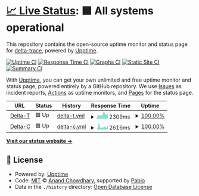 # [📈 Live Status](https://demo.upptime.js.org): <!--live status--> **🟩 All systems operational**

This repository contains the open-source uptime monitor and status page for [delta-trace](https://demo.upptime.js.org), powered by [Upptime](https://github.com/upptime/upptime).

[![Uptime CI](https://github.com/delta-trace/upptime/workflows/Uptime%20CI/badge.svg)](https://github.com/delta-trace/upptime/actions?query=workflow%3A%22Uptime+CI%22)
[![Response Time CI](https://github.com/delta-trace/upptime/workflows/Response%20Time%20CI/badge.svg)](https://github.com/delta-trace/upptime/actions?query=workflow%3A%22Response+Time+CI%22)
[![Graphs CI](https://github.com/delta-trace/upptime/workflows/Graphs%20CI/badge.svg)](https://github.com/delta-trace/upptime/actions?query=workflow%3A%22Graphs+CI%22)
[![Static Site CI](https://github.com/delta-trace/upptime/workflows/Static%20Site%20CI/badge.svg)](https://github.com/delta-trace/upptime/actions?query=workflow%3A%22Static+Site+CI%22)
[![Summary CI](https://github.com/delta-trace/upptime/workflows/Summary%20CI/badge.svg)](https://github.com/delta-trace/upptime/actions?query=workflow%3A%22Summary+CI%22)

With [Upptime](https://upptime.js.org), you can get your own unlimited and free uptime monitor and status page, powered entirely by a GitHub repository. We use [Issues](https://github.com/delta-trace/upptime/issues) as incident reports, [Actions](https://github.com/delta-trace/upptime/actions) as uptime monitors, and [Pages](https://demo.upptime.js.org) for the status page.

<!--start: status pages-->
<!-- This summary is generated by Upptime (https://github.com/upptime/upptime) -->
<!-- Do not edit this manually, your changes will be overwritten -->
<!-- prettier-ignore -->
| URL | Status | History | Response Time | Uptime |
| --- | ------ | ------- | ------------- | ------ |
| <img alt="" src="https://icons.duckduckgo.com/ip3/deltat.thetracerdevice.com.ico" height="13"> [Delta-T](https://deltat.thetracerdevice.com) | 🟩 Up | [delta-t.yml](https://github.com/Delta-Trace/upptime/commits/HEAD/history/delta-t.yml) | <details><summary><img alt="Response time graph" src="./graphs/delta-t/response-time-week.png" height="20"> 2309ms</summary><br><a href="https://delta-trace.github.io/upptime/history/delta-t"><img alt="Response time 3380" src="https://img.shields.io/endpoint?url=https%3A%2F%2Fraw.githubusercontent.com%2FDelta-Trace%2Fupptime%2FHEAD%2Fapi%2Fdelta-t%2Fresponse-time.json"></a><br><a href="https://delta-trace.github.io/upptime/history/delta-t"><img alt="24-hour response time 2329" src="https://img.shields.io/endpoint?url=https%3A%2F%2Fraw.githubusercontent.com%2FDelta-Trace%2Fupptime%2FHEAD%2Fapi%2Fdelta-t%2Fresponse-time-day.json"></a><br><a href="https://delta-trace.github.io/upptime/history/delta-t"><img alt="7-day response time 2309" src="https://img.shields.io/endpoint?url=https%3A%2F%2Fraw.githubusercontent.com%2FDelta-Trace%2Fupptime%2FHEAD%2Fapi%2Fdelta-t%2Fresponse-time-week.json"></a><br><a href="https://delta-trace.github.io/upptime/history/delta-t"><img alt="30-day response time 3138" src="https://img.shields.io/endpoint?url=https%3A%2F%2Fraw.githubusercontent.com%2FDelta-Trace%2Fupptime%2FHEAD%2Fapi%2Fdelta-t%2Fresponse-time-month.json"></a><br><a href="https://delta-trace.github.io/upptime/history/delta-t"><img alt="1-year response time 3380" src="https://img.shields.io/endpoint?url=https%3A%2F%2Fraw.githubusercontent.com%2FDelta-Trace%2Fupptime%2FHEAD%2Fapi%2Fdelta-t%2Fresponse-time-year.json"></a></details> | <details><summary><a href="https://delta-trace.github.io/upptime/history/delta-t">100.00%</a></summary><a href="https://delta-trace.github.io/upptime/history/delta-t"><img alt="All-time uptime 73.72%" src="https://img.shields.io/endpoint?url=https%3A%2F%2Fraw.githubusercontent.com%2FDelta-Trace%2Fupptime%2FHEAD%2Fapi%2Fdelta-t%2Fuptime.json"></a><br><a href="https://delta-trace.github.io/upptime/history/delta-t"><img alt="24-hour uptime 100.00%" src="https://img.shields.io/endpoint?url=https%3A%2F%2Fraw.githubusercontent.com%2FDelta-Trace%2Fupptime%2FHEAD%2Fapi%2Fdelta-t%2Fuptime-day.json"></a><br><a href="https://delta-trace.github.io/upptime/history/delta-t"><img alt="7-day uptime 100.00%" src="https://img.shields.io/endpoint?url=https%3A%2F%2Fraw.githubusercontent.com%2FDelta-Trace%2Fupptime%2FHEAD%2Fapi%2Fdelta-t%2Fuptime-week.json"></a><br><a href="https://delta-trace.github.io/upptime/history/delta-t"><img alt="30-day uptime 95.07%" src="https://img.shields.io/endpoint?url=https%3A%2F%2Fraw.githubusercontent.com%2FDelta-Trace%2Fupptime%2FHEAD%2Fapi%2Fdelta-t%2Fuptime-month.json"></a><br><a href="https://delta-trace.github.io/upptime/history/delta-t"><img alt="1-year uptime 73.72%" src="https://img.shields.io/endpoint?url=https%3A%2F%2Fraw.githubusercontent.com%2FDelta-Trace%2Fupptime%2FHEAD%2Fapi%2Fdelta-t%2Fuptime-year.json"></a></details>
| <img alt="" src="https://icons.duckduckgo.com/ip3/deltac.thetracerdevice.com.ico" height="13"> [Delta-C](https://deltac.thetracerdevice.com) | 🟩 Up | [delta-c.yml](https://github.com/Delta-Trace/upptime/commits/HEAD/history/delta-c.yml) | <details><summary><img alt="Response time graph" src="./graphs/delta-c/response-time-week.png" height="20"> 2616ms</summary><br><a href="https://delta-trace.github.io/upptime/history/delta-c"><img alt="Response time 2127" src="https://img.shields.io/endpoint?url=https%3A%2F%2Fraw.githubusercontent.com%2FDelta-Trace%2Fupptime%2FHEAD%2Fapi%2Fdelta-c%2Fresponse-time.json"></a><br><a href="https://delta-trace.github.io/upptime/history/delta-c"><img alt="24-hour response time 2909" src="https://img.shields.io/endpoint?url=https%3A%2F%2Fraw.githubusercontent.com%2FDelta-Trace%2Fupptime%2FHEAD%2Fapi%2Fdelta-c%2Fresponse-time-day.json"></a><br><a href="https://delta-trace.github.io/upptime/history/delta-c"><img alt="7-day response time 2616" src="https://img.shields.io/endpoint?url=https%3A%2F%2Fraw.githubusercontent.com%2FDelta-Trace%2Fupptime%2FHEAD%2Fapi%2Fdelta-c%2Fresponse-time-week.json"></a><br><a href="https://delta-trace.github.io/upptime/history/delta-c"><img alt="30-day response time 2127" src="https://img.shields.io/endpoint?url=https%3A%2F%2Fraw.githubusercontent.com%2FDelta-Trace%2Fupptime%2FHEAD%2Fapi%2Fdelta-c%2Fresponse-time-month.json"></a><br><a href="https://delta-trace.github.io/upptime/history/delta-c"><img alt="1-year response time 2127" src="https://img.shields.io/endpoint?url=https%3A%2F%2Fraw.githubusercontent.com%2FDelta-Trace%2Fupptime%2FHEAD%2Fapi%2Fdelta-c%2Fresponse-time-year.json"></a></details> | <details><summary><a href="https://delta-trace.github.io/upptime/history/delta-c">100.00%</a></summary><a href="https://delta-trace.github.io/upptime/history/delta-c"><img alt="All-time uptime 96.81%" src="https://img.shields.io/endpoint?url=https%3A%2F%2Fraw.githubusercontent.com%2FDelta-Trace%2Fupptime%2FHEAD%2Fapi%2Fdelta-c%2Fuptime.json"></a><br><a href="https://delta-trace.github.io/upptime/history/delta-c"><img alt="24-hour uptime 100.00%" src="https://img.shields.io/endpoint?url=https%3A%2F%2Fraw.githubusercontent.com%2FDelta-Trace%2Fupptime%2FHEAD%2Fapi%2Fdelta-c%2Fuptime-day.json"></a><br><a href="https://delta-trace.github.io/upptime/history/delta-c"><img alt="7-day uptime 100.00%" src="https://img.shields.io/endpoint?url=https%3A%2F%2Fraw.githubusercontent.com%2FDelta-Trace%2Fupptime%2FHEAD%2Fapi%2Fdelta-c%2Fuptime-week.json"></a><br><a href="https://delta-trace.github.io/upptime/history/delta-c"><img alt="30-day uptime 96.81%" src="https://img.shields.io/endpoint?url=https%3A%2F%2Fraw.githubusercontent.com%2FDelta-Trace%2Fupptime%2FHEAD%2Fapi%2Fdelta-c%2Fuptime-month.json"></a><br><a href="https://delta-trace.github.io/upptime/history/delta-c"><img alt="1-year uptime 96.81%" src="https://img.shields.io/endpoint?url=https%3A%2F%2Fraw.githubusercontent.com%2FDelta-Trace%2Fupptime%2FHEAD%2Fapi%2Fdelta-c%2Fuptime-year.json"></a></details>

<!--end: status pages-->

[**Visit our status website →**](https://demo.upptime.js.org)

## 📄 License

- Powered by: [Upptime](https://github.com/upptime/upptime)
- Code: [MIT](./LICENSE) © [Anand Chowdhary](https://anandchowdhary.com), supported by [Pabio](https://pabio.com)
- Data in the `./history` directory: [Open Database License](https://opendatacommons.org/licenses/odbl/1-0/)
